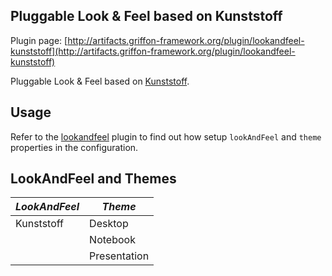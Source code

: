 
Pluggable Look & Feel based on Kunststoff
-----------------------------------------

Plugin page: [http://artifacts.griffon-framework.org/plugin/lookandfeel-kunststoff](http://artifacts.griffon-framework.org/plugin/lookandfeel-kunststoff)


Pluggable Look & Feel based on [Kunststoff][1].

Usage
-----

Refer to the [lookandfeel][2] plugin to find out how setup `lookAndFeel` and `theme` properties in the configuration.

LookAndFeel and Themes
----------------------

| *LookAndFeel* | *Theme*      |
| ------------- | ------------ |
| Kunststoff    | Desktop      |
|               | Notebook     |
|               | Presentation |

[1]: http://kunstoff.incors.com/archive/index.php3
[2]: /plugin/lookandfeel

